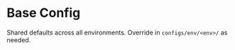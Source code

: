 # Base Config

Shared defaults across all environments. Override in `configs/env/<env>/` as needed.


